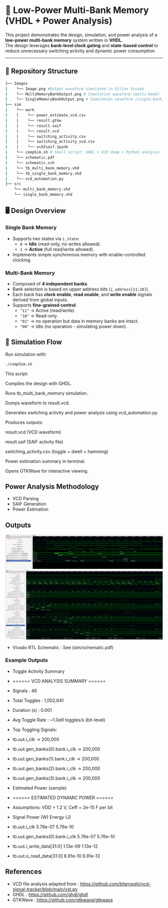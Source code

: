 # 🔋 Low-Power Multi-Bank Memory (VHDL + Power Analysis)
This project demonstrates the design, simulation, and power analysis of a **low-power multi-bank memory** system written in **VHDL**.  
The design leverages **bank-level clock gating** and **state-based control** to reduce unnecessary switching activity and dynamic power consumption.  

---

## 📂 Repository Structure
```bash 
├── Images 
|    └── Image.png #Output waveform simulated in Xilinx Vivado
|    └── MultiMemoryBankOutput.png # Simulation waveform (multi-bank)
|    └── SingleMemoryBankOutput.png # Simulation waveform (single-bank)
├── sim 
|    └── work 
|    |    └── power_estimate_vcd.csv
|    |    └── result.gtkw
|    |    └── result.saif
|    |    └── result.vcd
|    |    └── switching_activity.csv
|    |    └── switching_activity_vcd.csv
|    |    └── vcd2saif.ipynb
|    └── compSim.sh # Shell script: GHDL + VCD dump + Python analysis
|    └── schematic.pdf
|    └── schematic.sch
|    └── tb_multi_bank_memory.vhd
|    └── tb_single_bank_memory.vhd
|    └── vcd_automation.py
├── src
    └── multi_bank_memory.vhd
    └── single_bank_memory.vhd
```

## 🖥️ Design Overview

### **Single Bank Memory**
- Supports two states via `i_state`:
  - `0` → **Idle** (read-only, no writes allowed).  
  - `1` → **Active** (full read/write allowed).  
- Implements simple synchronous memory with enable-controlled clocking.

### **Multi-Bank Memory**
- Composed of **4 independent banks**.  
- Bank selection is based on upper address bits (`i_address[11:10]`).  
- Each bank has **clock enable**, **read enable**, and **write enable** signals derived from global inputs.  
- Supports **fine-grained control**:
  - `"11"` → Active (read/write).  
  - `"10"` → Read-only.  
  - `"01"` → no operation but data in memory banks are intact.  
  - `"00"` → Idle (no operation - simulating power down) .  

## 🧪 Simulation Flow

Run simulation with:

```bash
./compSim.sh
```

This script:

Compiles the design with GHDL.

Runs tb_multi_bank_memory simulation.

Dumps waveform to result.vcd.

Generates switching activity and power analysis using vcd_automation.py.

Produces outputs:

result.vcd (VCD waveform)

result.saif (SAIF activity file)

switching_activity.csv (toggle + dwell + hamming)

Power estimation summary in terminal.

Opens GTKWave for interactive viewing.


## Power Analysis Methodology
- VCD Parsing 
- SAIF Generation
- Power Estimation 

## Outputs 
![Single Memory Output](Images/SingleMemoryBankOutput.png)
![Multi Memory Banks Output](Images/MultiMemoryBankOutput.png)
- Vivado RTL Schematic : See (sim/schematic.pdf)

### Example Outputs
- Toggle Activity Summary
- ====== VCD ANALYSIS SUMMARY ======
- Signals         : 46
- Total Toggles   : 1,002,641
- Duration (s)    : 0.001
- Avg Toggle Rate : ~1.0e9 toggles/s (bit-level)

- Top Toggling Signals:
-  tb.uut.i_clk                          → 200,000
-  tb.uut.gen_banks(0).bank.i_clk        → 200,000
-  tb.uut.gen_banks(1).bank.i_clk        → 200,000
-  tb.uut.gen_banks(2).bank.i_clk        → 200,000
-  tb.uut.gen_banks(3).bank.i_clk        → 200,000

-  Estimated Power (sample)
- ====== ESTIMATED DYNAMIC POWER ======
- Assumptions: VDD = 1.2 V, Ceff = 2e-15 F per bit

- Signal                                    Power (W)     Energy (J)
- tb.uut.i_clk                              5.76e-07      5.76e-10
- tb.uut.gen_banks(0).bank.i_clk            5.76e-07      5.76e-10
- tb.uut.i_write_data[31:0]                 1.13e-09      1.13e-12
- tb.uut.o_read_data[31:0]                  6.91e-10      6.91e-13


## References 
- VCD file analysis adapted from : https://github.com/bfarnaghi/vcd-signal-tracker/blob/main/vst.py
- GHDL : https://github.com/ghdl/ghdl
- GTKWave : https://github.com/gtkwave/gtkwave